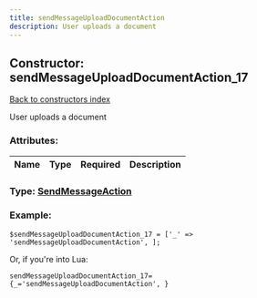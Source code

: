 ```yaml
---
title: sendMessageUploadDocumentAction
description: User uploads a document
---
```

## Constructor: sendMessageUploadDocumentAction\_17  
[Back to constructors index](index.md)



User uploads a document

### Attributes:

| Name     |    Type       | Required | Description |
|----------|:-------------:|:--------:|------------:|



### Type: [SendMessageAction](../types/SendMessageAction.md)


### Example:

```
$sendMessageUploadDocumentAction_17 = ['_' => 'sendMessageUploadDocumentAction', ];
```  

Or, if you're into Lua:  


```
sendMessageUploadDocumentAction_17={_='sendMessageUploadDocumentAction', }

```


